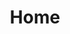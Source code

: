 ---
layout: list
title: Home
slug: https://raykim3103.github.io/
description: >
  Home doing nothing
# hide_description: true
sitemap: false
# permalink: /home/
---